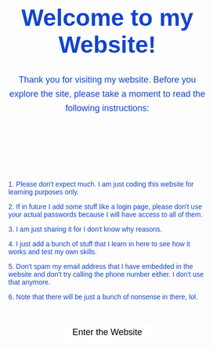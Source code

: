 <!DOCTYPE html>
<html lang="en">
    <head>
        <meta charset="UTF-8">
        <meta name="author" content="Sahil Kharoud">
        <meta name="description" content="This page is made for the sole purpose of learning web development with HTML and CSS">
        <title>Sahil's Website - Welcome</title>
        <link rel="icon" href="Images/icon.ico" type="image/x-icon">
        <style>
            body {
                background-image: url("Images/bg.jpg");
                background-size: cover;
                background-repeat: no-repeat;
            }
            .headings {
                font-family: Arial, sans-serif;
                text-align: center;
                color: #1445ca;
                padding: 0px;
            }
            .content {
                max-width: 800px;
                margin: 0 auto;
                padding: 50px;
            }
            h1 {
                font-size: 48px;
                margin-bottom: 30px;
            }
            .heading2 {
                font-size: 18px;
                line-height: 1.6;
            }
            .instructions {
                text-align: left;
                max-width: 800px;
                margin: 0 auto;
                padding: 50px;
            }
            a {
                display: inline-block;
                padding: 10px 20px;
                background-color: #ffffff;
                color: #000000;
                text-decoration: none;
                font-size: 18px;
                margin-top: 30px;
                border-radius: 5px;
            }
            a:hover {
                background-color: #eeeeee;
            }
            li {
                font-size: 15px;
            }
        </style>
    </head>
    <body>
        <div class="headings">
            <div class="content">
                <h1>Welcome to my Website!</h1>
                <p class="heading2">Thank you for visiting my website. Before you explore the site, please take a moment to read the following instructions:</p>
            </div>
            <div class="instructions" style>
                <p>1. Please don't expect much. I am just coding this website for learning purposes only.</p>
                <p>2. If in future I add some stuff like a login page, please don't use your actual passwords because I will have access to all of them.</p>
                <p>3. I am just sharing it for I don't know why reasons.</p>
                <p>4. I just add a bunch of stuff that I learn in here to see how it works and test my own skills.</p>
                <p>5. Don't spam my email address that I have embedded in the website and don't try calling the phone number either. I don't use that anymore.</p>
                <p>6. Note that there will be just a bunch of nonsense in there, lol.</p>
                <div style="display: flex; justify-content: center; background-color: transparent;">
                    <a href="main.html">Enter the Website</a>
                </div>
            </div>
        </div>
    </body>
</html>
